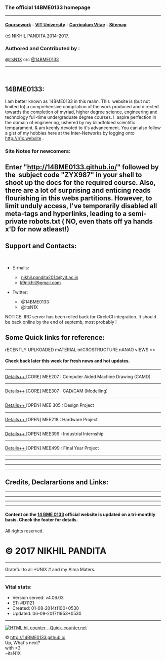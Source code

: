 ### The official 14BME0133 homepage 

---

#### [Coursework](http://github.com/14BME0133/CXX11.txt) - [VIT University](http://vit.ac.in) - [Curriculum Vitae](http://in.linkedin.com/in/itsN1X) - [Sitemap](http://github.com/14BME0133/Sitemap/)
(c) NIKHIL PANDITA 2014-2017.

### Authored and Contributed by :  
[@itsN1X](http://github.com/itsn1x) c/c [@14BME0133](http://github.com/14BME0133)

---
 
 
## 14BME0133:
I am better known as 14BME0133 in this realm. This  website is (but not limited to) a comprehensive compilation of the work produced and directed towards the completion of myriad, higher degree science, engineering and technology full-time undergraduate degree courses. I  aspire perfection in the domain of engineering, ushered by my blindfolded scientific temparament, & am keenly devoted to it's advancement. You can also follow a gist of my hobbies here at the Inter-Networks by logging onto http://n1x.website .
    
### Site Notes for newcomers: 
Enter "http://14BME0133.github.io/" followed by the  subject code "ZYX987" in your shell to shoot up the docs for the required course. Also, there are a lot of surprising and enticing reads flourishing in this webs partitions. However, to limit unduly access, I've temporarily disabled all meta-tags and hyperlinks, leading to a semi-private robots.txt ( NO, even thats off ya hands x'D for now atleast!) 
    
---

## Support and Contacts:
 
* E-mails:

   *  nikhil.pandita2014@vit.ac.in
   *  k9nikhil@gmail.com
   
* Twitter:

   *  @14BME0133
   *  @itsN1X

 NOTICE: IRC server has been rolled back for CircleCI integration. It should be back online by the end of septemb, most probably !
 
 
 ## Some Quick links for reference:
 
 rECENTLY UPLKOADED mATERIAL mICROSTRUCTURE nANAO vIEWS >> 
 
 #### Check back later this week for fresh news and hot updates.
 
 ---
 
 [ Details++ ](https://14bme0133.github.io/MEE207/) 
 [CORE] MEE207 : Computer Aided Machine Drawing (CAMD) 
 
 ---
 
 [ Details++ ](https://14bme0133.github.io/MEE307/) 
 [CORE] MEE307 : CAD/CAM (Modelling)
 
 ---
 
 [ Details++ ](https://14bme0133.github.io/MEE305/) 
 [OPEN] MEE 305 : Design Project 
 
 ---
 
 [ Details++ ](https://14bme0133.github.io/MEE218/) 
 [OPEN] MEE218 : Hardware Project
 
 ---
 
 [ Details++ ](https://14bme0133.github.io/MEE399/) 
 [OPEN] MEE399 : Industrial Internship
 
 ---
 
 [ Details++ ](https://14bme0133.github.io/MEE499/) 
 [OPEN] MEE499 : Final Year Project 

---
---
---
---


## Credits, Declarartions and Links: 

---
---
---
---
 
 
#### Content on the [14 BME 0133](http://14bme0133.github.io) official website is updated on a tri-monthly basis. Check the footer for details.

All rights reserved.   

# © 2017 NIKHIL PANDITA  

---  

Grateful to all \*UNIX # and my Alma Maters.  

---

### Vital stats:


- Version served: v4.06.03
- ET: #D1121
- Created: 01-08-2014t1100+0530
- Updated: 06-09-2017t1953+0530

---

<a href="http://www.quick-counter.net/" title="HTML hit counter - Quick-counter.net"><img src="http://www.quick-counter.net/aip.php?tp=bb&tz=Asia%2FKolkata" alt="HTML hit counter - Quick-counter.net" border="0" /></a>
 

© <http://14BME0133.github.io> 
<br>Up, What's next?<br>with <3 <br>~itsN1X
